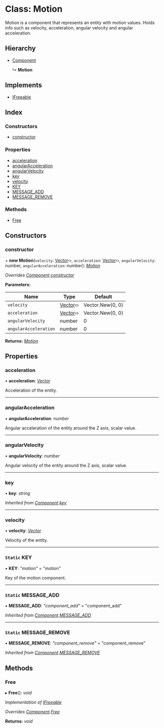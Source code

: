 
# Class: Motion

Motion is a component that represents an entity with motion values.
Holds info such as velocity, acceleration, angular velocity and angular acceleration.

## Hierarchy

* [Component](component.md)

  ↳ **Motion**

## Implements

* [IFreeable](../interfaces/ifreeable.md)

## Index

### Constructors

* [constructor](motion.md#constructor)

### Properties

* [acceleration](motion.md#acceleration)
* [angularAcceleration](motion.md#angularacceleration)
* [angularVelocity](motion.md#angularvelocity)
* [key](motion.md#key)
* [velocity](motion.md#velocity)
* [KEY](motion.md#static-key)
* [MESSAGE_ADD](motion.md#static-message_add)
* [MESSAGE_REMOVE](motion.md#static-message_remove)

### Methods

* [Free](motion.md#free)

## Constructors

###  constructor

\+ **new Motion**(`velocity`: [Vector](vector.md)‹›, `acceleration`: [Vector](vector.md)‹›, `angularVelocity`: number, `angularAcceleration`: number): *[Motion](motion.md)*

*Overrides [Component](component.md).[constructor](component.md#constructor)*

**Parameters:**

Name | Type | Default |
------ | ------ | ------ |
`velocity` | [Vector](vector.md)‹› | Vector.New(0, 0) |
`acceleration` | [Vector](vector.md)‹› | Vector.New(0, 0) |
`angularVelocity` | number | 0 |
`angularAcceleration` | number | 0 |

**Returns:** *[Motion](motion.md)*

## Properties

###  acceleration

• **acceleration**: *[Vector](vector.md)*

Acceleration of the entity.

___

###  angularAcceleration

• **angularAcceleration**: *number*

Angular acceleration of the entity around the Z axis, scalar value.

___

###  angularVelocity

• **angularVelocity**: *number*

Angular velocity of the entity around the Z axis, scalar value.

___

###  key

• **key**: *string*

*Inherited from [Component](component.md).[key](component.md#key)*

___

###  velocity

• **velocity**: *[Vector](vector.md)*

Velocity of the entity.

___

### `Static` KEY

▪ **KEY**: *"motion"* = "motion"

Key of the motion component.

___

### `Static` MESSAGE_ADD

▪ **MESSAGE_ADD**: *"component_add"* = "component_add"

*Inherited from [Component](component.md).[MESSAGE_ADD](component.md#static-message_add)*

___

### `Static` MESSAGE_REMOVE

▪ **MESSAGE_REMOVE**: *"component_remove"* = "component_remove"

*Inherited from [Component](component.md).[MESSAGE_REMOVE](component.md#static-message_remove)*

## Methods

###  Free

▸ **Free**(): *void*

*Implementation of [IFreeable](../interfaces/ifreeable.md)*

*Overrides [Component](component.md).[Free](component.md#free)*

**Returns:** *void*

